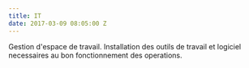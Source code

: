 ```yaml
---
title: IT
date: 2017-03-09 08:05:00 Z
---
```


Gestion d'espace de travail. Installation des outils de travail et logiciel necessaires au bon fonctionnement des operations.